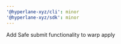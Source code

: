 ```yaml
---
'@hyperlane-xyz/cli': minor
'@hyperlane-xyz/sdk': minor
---
```


Add Safe submit functionality to warp apply

